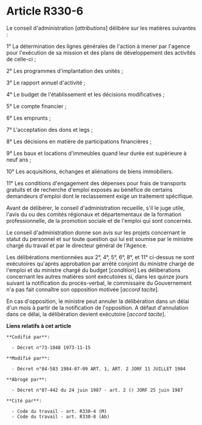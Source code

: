 # Article R330-6

Le conseil d'administration [*attributions*] délibère sur les matières suivantes :

1° La détermination des lignes générales de l'action à mener par l'agence pour l'exécution de sa mission et des plans de
développement des activités de celle-ci ;

2° Les programmes d'implantation des unités ;

3° Le rapport annuel d'activité ;

4° Le budget de l'établissement et les décisions modificatives ;

5° Le compte financier ;

6° Les emprunts ;

7° L'acceptation des dons et legs ;

8° Les décisions en matière de participations financières ;

9° Les baux et locations d'immeubles quand leur durée est supérieure à neuf ans ;

10° Les acquisitions, échanges et aliénations de biens immobiliers.

11° Les conditions d'engagement des dépenses pour frais de transports gratuits et de recherche d'emploi exposés au bénéfice
de certains demandeurs d'emploi dont le reclassement exige un traitement spécifique.

Avant de délibérer, le conseil d'administration recueille, s'il le juge utile, l'avis du ou des comités régionaux et
départementaux de la formation professionnelle, de la promotion sociale et de l'emploi qui sont concernés.

Le conseil d'administration donne son avis sur les projets concernant le statut du personnel et sur toute question qui lui
est soumise par le ministre chargé du travail et par le directeur général de l'Agence.

Les délibérations mentionnées aux 2°, 4°, 5°, 6°, 8°, et 11° ci-dessus ne sont exécutoires qu'après approbation par arrêté
conjoint du ministre chargé de l'emploi et du ministre chargé du budget [*condition*]    Les délibérations concernant les
autres matières sont exécutoires si, dans les quinze jours suivant la notification du procès-verbal, le commissaire du
Gouvernement n'a pas fait connaître son opposition motivée [*accord tacite*].

En cas d'opposition, le ministre peut annuler la délibération dans un délai d'un mois à partir de la notification de
l'opposition. A défaut d'annulation dans ce délai, la délibération devient exécutoire [*accord tacite*].

**Liens relatifs à cet article**

	**Codifié par**:

	  - Décret n°73-1048 1973-11-15

	**Modifié par**:

	  - Décret n°84-583 1984-07-09 ART. 1, ART. 2 JORF 11 JUILLET 1984

	**Abrogé par**:

	  - Décret n°87-442 du 24 juin 1987 - art. 2 () JORF 25 juin 1987

	**Cité par**:

	  - Code du travail - art. R330-4 (M)
	  - Code du travail - art. R330-8 (Ab)
